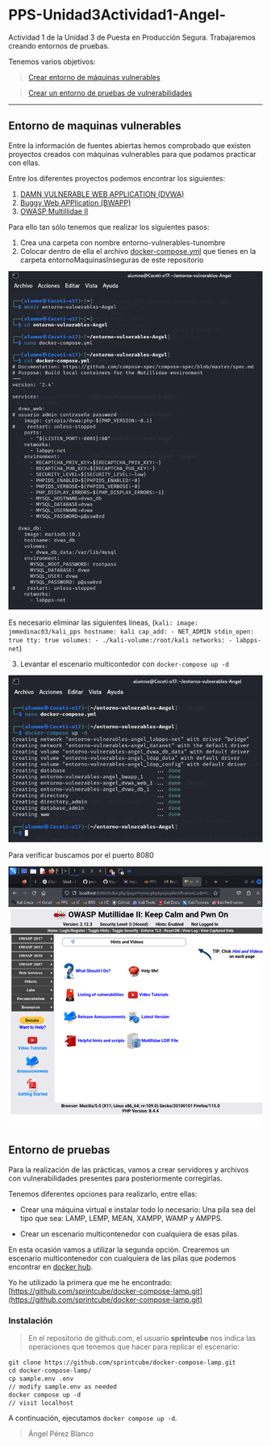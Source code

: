 # PPS-Unidad3Actividad1-Angel-

Actividad 1 de la Unidad 3 de Puesta en Producción Segura. Trabajaremos creando entornos de pruebas.

Tenemos varios objetivos:

> [Crear entorno de máquinas vulnerables](#Entorno-de-maquinas-vulnerables)

> [Crear un entorno de pruebas de vulnerabilidades](#Entorno-de-pruebas)

---
## Entorno de maquinas vulnerables

Entre la información de fuentes abiertas hemos comprobado que existen proyectos creados con máquinas vulnerables para que podamos practicar con ellas.


Entre los diferentes proyectos podemos encontrar los siguientes:

1. [DAMN VULNERABLE WEB APPLICATION \(DVWA\)](https://github.com/digininja/DVWA/blob/master/README.es.md) 
2. [Buggy Web APPlication \(BWAPP\)](http://www.itsecgames.com/) 
3. [OWASP Multillidae II](https://owasp.org/www-project-mutillidae-ii/)

Para ello tan sólo tenemos que realizar los siguientes pasos:

1. Crea una carpeta con nombre entorno-vulnerables-tunombre
2. Colocar dentro de ella el archivo [docker-compose.yml](./entornoMaquinasInseguras/docker-compose.yml) que tienes en la carpeta entornoMaquinasInseguras de este repositorio

![](Images/img1.png)

Es necesario eliminar las siguientes líneas, (```kali:
    image: jmmedinac03/kali_pps
    hostname: kali
    cap_add:
      - NET_ADMIN
    stdin_open: true
    tty: true
    volumes:
      - ./kali-volume:/root/kali
    networks:
      - labpps-net```)
  
3. Levantar el escenario multicontedor con `docker-compose up -d`

![](Images/img2.png)

Para verificar buscamos por el puerto 8080

![](Images/img5.png)

## Entorno de pruebas

Para la realización de las prácticas, vamos a crear servidores y archivos con vulnerabilidades presentes para posteriormente corregirlas.

Tenemos diferentes opciones para realizarlo, entre ellas:

- Crear una máquina virtual e instalar todo lo necesario: Una pila sea del tipo que sea: LAMP, LEMP, MEAN, XAMPP, WAMP y AMPPS.

- Crear un escenario multicontenedor con cualquiera de esas pilas.

En esta ocasión vamos a utilizar la segunda opción. Crearemos un escenario multicontenedor con cualquiera de las pilas que podemos encontrar en [docker hub](https://hub.docker.com). 

Yo he utilizado la primera que me he encontrado:[https://github.com/sprintcube/docker-compose-lamp.git](https://github.com/sprintcube/docker-compose-lamp.git)


### Instalación
> En el repositorio de github.com, el usuario __sprintcube__ nos indica las operaciones que tenemos que hacer para replicar el escenario:

```shell
git clone https://github.com/sprintcube/docker-compose-lamp.git
cd docker-compose-lamp/
cp sample.env .env
// modify sample.env as needed
docker compose up -d
// visit localhost
```

A continuación, ejecutamos `docker compose up -d`.






> Ángel Pérez Blanco
